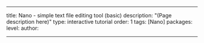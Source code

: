 ---

title: Nano - simple text file editing tool (basic)
description: "(Page description here)"
type: interactive tutorial
order: 1
tags: [Nano]
packages: 
level: 
author: 

---